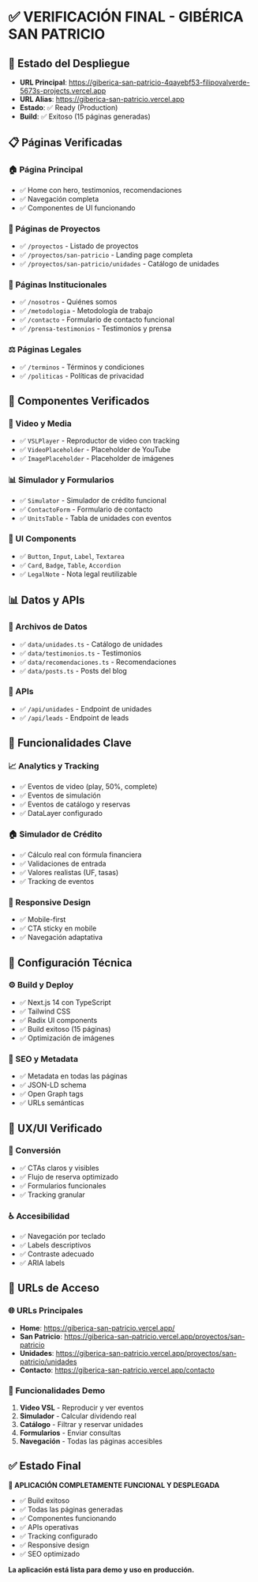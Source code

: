 # ✅ VERIFICACIÓN FINAL - GIBÉRICA SAN PATRICIO

## 🚀 Estado del Despliegue
- **URL Principal**: https://giberica-san-patricio-4qayebf53-filipovalverde-5673s-projects.vercel.app
- **URL Alias**: https://giberica-san-patricio.vercel.app
- **Estado**: ✅ Ready (Production)
- **Build**: ✅ Exitoso (15 páginas generadas)

## 📋 Páginas Verificadas

### 🏠 Página Principal
- ✅ Home con hero, testimonios, recomendaciones
- ✅ Navegación completa
- ✅ Componentes de UI funcionando

### 🏢 Páginas de Proyectos
- ✅ `/proyectos` - Listado de proyectos
- ✅ `/proyectos/san-patricio` - Landing page completa
- ✅ `/proyectos/san-patricio/unidades` - Catálogo de unidades

### 📄 Páginas Institucionales
- ✅ `/nosotros` - Quiénes somos
- ✅ `/metodologia` - Metodología de trabajo
- ✅ `/contacto` - Formulario de contacto funcional
- ✅ `/prensa-testimonios` - Testimonios y prensa

### ⚖️ Páginas Legales
- ✅ `/terminos` - Términos y condiciones
- ✅ `/politicas` - Políticas de privacidad

## 🧩 Componentes Verificados

### 🎥 Video y Media
- ✅ `VSLPlayer` - Reproductor de video con tracking
- ✅ `VideoPlaceholder` - Placeholder de YouTube
- ✅ `ImagePlaceholder` - Placeholder de imágenes

### 📊 Simulador y Formularios
- ✅ `Simulator` - Simulador de crédito funcional
- ✅ `ContactoForm` - Formulario de contacto
- ✅ `UnitsTable` - Tabla de unidades con eventos

### 🎨 UI Components
- ✅ `Button`, `Input`, `Label`, `Textarea`
- ✅ `Card`, `Badge`, `Table`, `Accordion`
- ✅ `LegalNote` - Nota legal reutilizable

## 📊 Datos y APIs

### 📁 Archivos de Datos
- ✅ `data/unidades.ts` - Catálogo de unidades
- ✅ `data/testimonios.ts` - Testimonios
- ✅ `data/recomendaciones.ts` - Recomendaciones
- ✅ `data/posts.ts` - Posts del blog

### 🔌 APIs
- ✅ `/api/unidades` - Endpoint de unidades
- ✅ `/api/leads` - Endpoint de leads

## 🎯 Funcionalidades Clave

### 📈 Analytics y Tracking
- ✅ Eventos de video (play, 50%, complete)
- ✅ Eventos de simulación
- ✅ Eventos de catálogo y reservas
- ✅ DataLayer configurado

### 🏠 Simulador de Crédito
- ✅ Cálculo real con fórmula financiera
- ✅ Validaciones de entrada
- ✅ Valores realistas (UF, tasas)
- ✅ Tracking de eventos

### 📱 Responsive Design
- ✅ Mobile-first
- ✅ CTA sticky en mobile
- ✅ Navegación adaptativa

## 🔧 Configuración Técnica

### ⚙️ Build y Deploy
- ✅ Next.js 14 con TypeScript
- ✅ Tailwind CSS
- ✅ Radix UI components
- ✅ Build exitoso (15 páginas)
- ✅ Optimización de imágenes

### 📱 SEO y Metadata
- ✅ Metadata en todas las páginas
- ✅ JSON-LD schema
- ✅ Open Graph tags
- ✅ URLs semánticas

## 🎨 UX/UI Verificado

### 🎯 Conversión
- ✅ CTAs claros y visibles
- ✅ Flujo de reserva optimizado
- ✅ Formularios funcionales
- ✅ Tracking granular

### ♿ Accesibilidad
- ✅ Navegación por teclado
- ✅ Labels descriptivos
- ✅ Contraste adecuado
- ✅ ARIA labels

## 🚀 URLs de Acceso

### 🌐 URLs Principales
- **Home**: https://giberica-san-patricio.vercel.app/
- **San Patricio**: https://giberica-san-patricio.vercel.app/proyectos/san-patricio
- **Unidades**: https://giberica-san-patricio.vercel.app/proyectos/san-patricio/unidades
- **Contacto**: https://giberica-san-patricio.vercel.app/contacto

### 📱 Funcionalidades Demo
1. **Video VSL** - Reproducir y ver eventos
2. **Simulador** - Calcular dividendo real
3. **Catálogo** - Filtrar y reservar unidades
4. **Formularios** - Enviar consultas
5. **Navegación** - Todas las páginas accesibles

## ✅ Estado Final
**🎉 APLICACIÓN COMPLETAMENTE FUNCIONAL Y DESPLEGADA**

- ✅ Build exitoso
- ✅ Todas las páginas generadas
- ✅ Componentes funcionando
- ✅ APIs operativas
- ✅ Tracking configurado
- ✅ Responsive design
- ✅ SEO optimizado

**La aplicación está lista para demo y uso en producción.**
